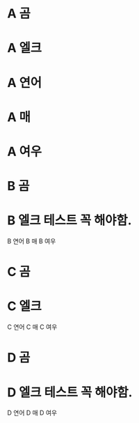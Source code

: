 # A 곰

# A 엘크

# A 연어

# A 매

# A 여우

# B 곰

# B 엘크 테스트 꼭 해야함.

B 연어
B 매
B 여우

# C 곰

# C 엘크

C 연어
C 매
C 여우

# D 곰

# D 엘크 테스트 꼭 해야함.

D 연어
D 매
D 여우





